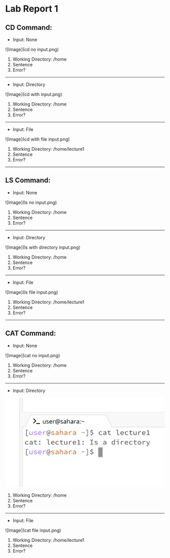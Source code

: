 # Lab Report 1

**CD Command:**
---
- Input: None
  
![Image](cd no input.png)

1. Working Directory: /home
2. Sentence
3. Error?
   
---
- Input: Directory
  
![Image](cd with input.png)

1. Working Directory: /home
2. Sentence
3. Error?
   
---
- Input: File
  
![Image](cd with file input.png)

1. Working Directory: /home/lecture1
2. Sentence
3. Error?
   
---

**LS Command:**
---
- Input: None
  
![Image](ls no input.png)

1. Working Directory: /home
2. Sentence
3. Error?
   
---
- Input: Directory
  
![Image](ls with directory input.png)

1. Working Directory: /home
2. Sentence
3. Error?
   
---
- Input: File
  
![Image](ls file input.png)

1. Working Directory: /home/lecture1
2. Sentence
3. Error?
   
---

**CAT Command:**
---
- Input: None
  
![Image](cat no input.png)

1. Working Directory: /home
2. Sentence
3. Error?
   
---
- Input: Directory
  
![Image](cat_directory.png)

1. Working Directory: /home
2. Sentence
3. Error?
   
---
- Input: File
  
![Image](cat file input.png)

1. Working Directory: /home/lecture1
2. Sentence
3. Error?
